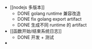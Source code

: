 - [[nodejs 多版本]]
	- DONE golang runtime 兼容改造
	- DONE fix golang export artifact
	- DONE 生成不同 runtime 的 artifact
- [[函数开始/结束系统日志]]
	- DONE 开发 + 测试
-